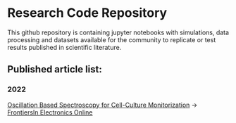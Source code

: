 # Research Code Repository
This github repository is containing jupyter notebooks with simulations, data processing and datasets available for the community to replicate or test results published in scientific literature. 

## Published article list:
### 2022
[Oscillation Based Spectroscopy for Cell-Culture Monitorization](FIE2021) -> [FrontiersIn Electronics Online](https://www.frontiersin.org/articles/10.3389/felec.2022.836669/full)
